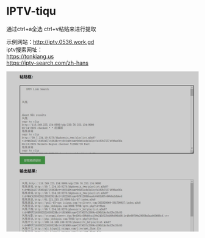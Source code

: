 # IPTV-tiqu

通过ctrl+a全选    ctrl+v粘贴来进行提取  

示例网站：http://iptv.0536.work.gd  
iptv搜索网址：  
https://tonkiang.us    
https://iptv-search.com/zh-hans  

<img src="界面截图.jpg" alt="粘贴格式以及提取结果">
